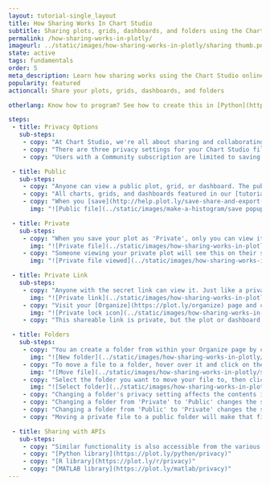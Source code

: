 ```yaml
---
layout: tutorial-single_layout
title: How Sharing Works In Chart Studio
subtitle: Sharing plots, grids, dashboards, and folders using the Chart Studio data visualization tool
permalink: /how-sharing-works-in-plotly/
imageurl: ../static/images/how-sharing-works-in-plotly/sharing thumb.png
state: active
tags: fundamentals
order: 5
meta_description: Learn how sharing works using the Chart Studio online charting tool.
popularity: featured
actioncall: Share your plots, grids, dashboards, and folders

otherlang: Know how to program? See how to create this in [Python](https://plot.ly/python/privacy) or [R](https://plot.ly/r/privacy).

steps:
 - title: Privacy Options
   sub-steps:
    - copy: "At Chart Studio, we're all about sharing and collaborating, but we understand that privacy is an important concern."
    - copy: "There are three privacy settings for your Chart Studio files: public, private and private link. The plots and grids have their own privacy settings, as well as the [dashboards](http://help.plot.ly/create-a-dashboard/). Visit [this](http://help.plot.ly/dashboard-privacy/#step-5-share-the-dashboard) page to learn more about dashboard privacy and how it interacts with plot privacy."
    - copy: "Users with a Community subscription are limited to saving 25 public files. Whereas, Student and Personal subscribers are able to save up to 2,500 public or private charts and Professional subscribers can save unlimited public and private charts. For more information regarding accounts, please see our [plans](https://plot.ly/products/cloud/) "

 - title: Public
   sub-steps:
    - copy: "Anyone can view a public plot, grid, or dashboard. The public file will appear in your profile. It can also appear in the [Chart Studio feed](https://plot.ly/) and search engines. You don't need to be logged in to Chart Studio to view it."
    - copy: "All charts, grids, and dashboards featured in our [tutorials](http://help.plot.ly/tutorials/) are public. That way, *everyone* can view them."
    - copy: "When you [save](http://help.plot.ly/save-share-and-export-in-plotly/#step-1-save-your-plot) a plot, grid, or dashboard, select 'Public'."
      img: "![Public file](../static/images/make-a-histogram/save popup 2d hist.png)"

 - title: Private
   sub-steps:
    - copy: "When you save your plot as 'Private', only you can view it, as long as you're logged into your account. It won't appear in the Chart Studio feed, your profile, or search engines. You can [add collaborators](http://help.plot.ly/collaborate-in-plotly/) to a private file. Collaborators will be able to view and edit the file when they are logged in. Please note that community users can only save public files. [Upgrade to PRO](https://plot.ly/products/cloud/) and save unlimited private files."
      img: "![Private file](../static/images/how-sharing-works-in-plotly/private.png)"
    - copy: "Someone viewing your private plot will see this on their screen."
      img: "![Private file viewed](../static/images/how-sharing-works-in-plotly/private 404.png)"

 - title: Private Link
   sub-steps:
    - copy: "Anyone with the secret link can view it. Just like a private plot, it won't appear in the Chart Studio feed, your profile, or search engines. However, if it's embedded inside a webpage or an IPython notebook, anybody viewing that page will see it; you don't need to be logged in. Please note that community users can only save public files. [Upgrade to PRO](https://plot.ly/products/cloud/) and save unlimited private link files.."
      img: "![Private link](../static/images/how-sharing-works-in-plotly/privatelink.png)"
    - copy: "Visit your [Organize](https://plot.ly/organize) page and click on the arrow icon to locate the shareable link. You can tell a file is private or has a private link by the closed lock icon at the top corner."
      img: "![Private lock icon](../static/images/how-sharing-works-in-plotly/share link private lock.png)"
    - copy: "This shareable link is private, but the plot or dashboard can be viewed by anybody with this URL. They don't need to log in to their Chart Studio account."

 - title: Folders
   sub-steps:
    - copy: "You an create a folder from within your Organize page by clicking '+ New' and selecting 'Folder'. Community users can create only one folder, but you can [upgrade to Pro](https://plot.ly/settings/subscription/) for unlimited folders."
      img: "![New folder](../static/images/how-sharing-works-in-plotly/new folder.png)"
    - copy: "To move a file to a folder, hover over it and click on the folder icon."
      img: "![Move file](../static/images/how-sharing-works-in-plotly/select file.png)"
    - copy: "Select the folder you want to move your file to, then click 'Move'."
      img: "![Select folder](../static/images/how-sharing-works-in-plotly/move to folder.png)"
    - copy: "Changing a folder's privacy setting affects the contents in the following ways."
    - copy: "Changing a folder from 'Private' to 'Public' changes the setting of all files and folders to public."
    - copy: "Changing a folder from 'Public' to 'Private' changes the status of the contents to private."
    - copy: "Moving a private file to a public folder will make that file public for the time it's there. If you move a public file to a private folder, viewers will still be able to see your file."

 - title: Sharing with APIs
   sub-steps:
    - copy: "Similar functionality is also accessible from the various [API libraries](https://plot.ly/api). View each page for details."
    - copy: "[Python library](https://plot.ly/python/privacy)"
    - copy: "[R library](https://plot.ly/r/privacy)"
    - copy: "[MATLAB library](https://plot.ly/matlab/privacy)"
---
```


